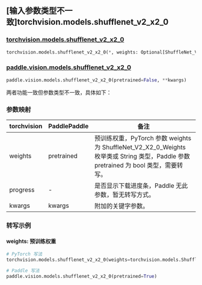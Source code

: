 ## [输入参数类型不一致]torchvision.models.shufflenet_v2_x2_0

### [torchvision.models.shufflenet_v2_x2_0](https://pytorch.org/vision/main/models/generated/torchvision.models.shufflenet_v2_x2_0.html)

```python
torchvision.models.shufflenet_v2_x2_0(*, weights: Optional[ShuffleNet_V2_X2_0_Weights] = None, progress: bool = True, **kwargs: Any)
```

### [paddle.vision.models.shufflenet_v2_x2_0](https://www.paddlepaddle.org.cn/documentation/docs/zh/api/paddle/vision/models/shufflenet_v2_x2_0_cn.html)

```python
paddle.vision.models.shufflenet_v2_x2_0(pretrained=False, **kwargs)
```

两者功能一致但参数类型不一致，具体如下：

### 参数映射

| torchvision | PaddlePaddle | 备注 |
| ----------- | ------------ | ---- |
| weights     | pretrained   | 预训练权重，PyTorch 参数 weights 为 ShuffleNet_V2_X2_0_Weights 枚举类或 String 类型，Paddle 参数 pretrained 为 bool 类型，需要转写。|
| progress    | -            | 是否显示下载进度条，Paddle 无此参数，暂无转写方式。|
| kwargs      | kwargs       | 附加的关键字参数。|

### 转写示例
#### weights: 预训练权重
```python
# PyTorch 写法
torchvision.models.shufflenet_v2_x2_0(weights=torchvision.models.ShuffleNet_V2_X2_0_Weights.DEFAULT)

# Paddle 写法
paddle.vision.models.shufflenet_v2_x2_0(pretrained=True)
```
